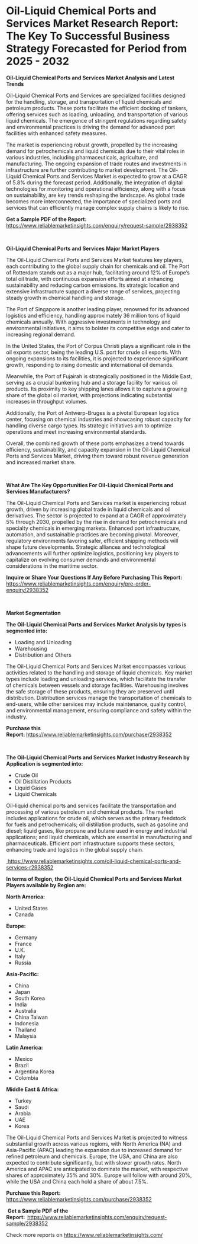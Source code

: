 <p><h1>Oil-Liquid Chemical Ports and Services Market Research Report: The Key To Successful Business Strategy Forecasted for Period from 2025 - 2032</h1></p><p><strong>Oil-Liquid Chemical Ports and Services Market Analysis and Latest Trends</strong></p>
<p><p>Oil-Liquid Chemical Ports and Services are specialized facilities designed for the handling, storage, and transportation of liquid chemicals and petroleum products. These ports facilitate the efficient docking of tankers, offering services such as loading, unloading, and transportation of various liquid chemicals. The emergence of stringent regulations regarding safety and environmental practices is driving the demand for advanced port facilities with enhanced safety measures.</p><p>The market is experiencing robust growth, propelled by the increasing demand for petrochemicals and liquid chemicals due to their vital roles in various industries, including pharmaceuticals, agriculture, and manufacturing. The ongoing expansion of trade routes and investments in infrastructure are further contributing to market development. The Oil-Liquid Chemical Ports and Services Market is expected to grow at a CAGR of 5.8% during the forecast period. Additionally, the integration of digital technologies for monitoring and operational efficiency, along with a focus on sustainability, are key trends reshaping the landscape. As global trade becomes more interconnected, the importance of specialized ports and services that can efficiently manage complex supply chains is likely to rise.</p></p>
<p><strong>Get a Sample PDF of the Report:&nbsp;</strong> <a href="https://www.reliablemarketinsights.com/enquiry/request-sample/2938352?utm_campaign=2002&utm_medium=2&utm_source=Github&utm_content=ia&utm_term=15032025&utm_id=oil-liquid-chemical-ports-and-services">https://www.reliablemarketinsights.com/enquiry/request-sample/2938352</a></p>
<p>&nbsp;</p>
<p><strong>Oil-Liquid Chemical Ports and Services Major Market Players</strong></p>
<p><p>The Oil-Liquid Chemical Ports and Services Market features key players, each contributing to the global supply chain for chemicals and oil. The Port of Rotterdam stands out as a major hub, facilitating around 12% of Europe’s total oil trade, with continuous expansion efforts aimed at enhancing sustainability and reducing carbon emissions. Its strategic location and extensive infrastructure support a diverse range of services, projecting steady growth in chemical handling and storage.</p><p>The Port of Singapore is another leading player, renowned for its advanced logistics and efficiency, handling approximately 36 million tons of liquid chemicals annually. With aggressive investments in technology and environmental initiatives, it aims to bolster its competitive edge and cater to increasing regional demand.</p><p>In the United States, the Port of Corpus Christi plays a significant role in the oil exports sector, being the leading U.S. port for crude oil exports. With ongoing expansions to its facilities, it is projected to experience significant growth, responding to rising domestic and international oil demands.</p><p>Meanwhile, the Port of Fujairah is strategically positioned in the Middle East, serving as a crucial bunkering hub and a storage facility for various oil products. Its proximity to key shipping lanes allows it to capture a growing share of the global oil market, with projections indicating substantial increases in throughput volumes.</p><p>Additionally, the Port of Antwerp-Bruges is a pivotal European logistics center, focusing on chemical industries and showcasing robust capacity for handling diverse cargo types. Its strategic initiatives aim to optimize operations and meet increasing environmental standards.</p><p>Overall, the combined growth of these ports emphasizes a trend towards efficiency, sustainability, and capacity expansion in the Oil-Liquid Chemical Ports and Services Market, driving them toward robust revenue generation and increased market share.</p></p>
<p>&nbsp;</p>
<p><strong>What Are The Key Opportunities For Oil-Liquid Chemical Ports and Services Manufacturers?</strong></p>
<p><p>The Oil-Liquid Chemical Ports and Services market is experiencing robust growth, driven by increasing global trade in liquid chemicals and oil derivatives. The sector is projected to expand at a CAGR of approximately 5% through 2030, propelled by the rise in demand for petrochemicals and specialty chemicals in emerging markets. Enhanced port infrastructure, automation, and sustainable practices are becoming pivotal. Moreover, regulatory environments favoring safer, efficient shipping methods will shape future developments. Strategic alliances and technological advancements will further optimize logistics, positioning key players to capitalize on evolving consumer demands and environmental considerations in the maritime sector.</p></p>
<p><strong>Inquire or Share Your Questions If Any Before Purchasing This Report:</strong> <a href="https://www.reliablemarketinsights.com/enquiry/pre-order-enquiry/2938352?utm_campaign=2002&utm_medium=2&utm_source=Github&utm_content=ia&utm_term=15032025&utm_id=oil-liquid-chemical-ports-and-services">https://www.reliablemarketinsights.com/enquiry/pre-order-enquiry/2938352</a></p>
<p>&nbsp;</p>
<p><strong>Market Segmentation</strong></p>
<p><strong>The Oil-Liquid Chemical Ports and Services Market Analysis by types is segmented into:</strong></p>
<p><ul><li>Loading and Unloading</li><li>Warehousing</li><li>Distribution and Others</li></ul></p>
<p><p>The Oil-Liquid Chemical Ports and Services Market encompasses various activities related to the handling and storage of liquid chemicals. Key market types include loading and unloading services, which facilitate the transfer of chemicals between vessels and storage facilities. Warehousing involves the safe storage of these products, ensuring they are preserved until distribution. Distribution services manage the transportation of chemicals to end-users, while other services may include maintenance, quality control, and environmental management, ensuring compliance and safety within the industry.</p></p>
<p><strong>Purchase this Report:&nbsp;</strong><a href="https://www.reliablemarketinsights.com/purchase/2938352?utm_campaign=2002&utm_medium=2&utm_source=Github&utm_content=ia&utm_term=15032025&utm_id=oil-liquid-chemical-ports-and-services">https://www.reliablemarketinsights.com/purchase/2938352</a></p>
<p>&nbsp;</p>
<p><strong>The Oil-Liquid Chemical Ports and Services Market Industry Research by Application is segmented into:</strong></p>
<p><ul><li>Crude Oil</li><li>Oil Distillation Products</li><li>Liquid Gases</li><li>Liquid Chemicals</li></ul></p>
<p><p>Oil-liquid chemical ports and services facilitate the transportation and processing of various petroleum and chemical products. The market includes applications for crude oil, which serves as the primary feedstock for fuels and petrochemicals; oil distillation products, such as gasoline and diesel; liquid gases, like propane and butane used in energy and industrial applications; and liquid chemicals, which are essential in manufacturing and pharmaceuticals. Efficient port infrastructure supports these sectors, enhancing trade and logistics in the global supply chain.</p></p>
<p><a href="https://www.reliablemarketinsights.com/oil-liquid-chemical-ports-and-services-r2938352?utm_campaign=2002&utm_medium=2&utm_source=Github&utm_content=ia&utm_term=15032025&utm_id=oil-liquid-chemical-ports-and-services">&nbsp;https://www.reliablemarketinsights.com/oil-liquid-chemical-ports-and-services-r2938352</a></p>
<p><strong>In terms of Region, the Oil-Liquid Chemical Ports and Services Market Players available by Region are:</strong></p>
<p>
    <p> <strong> North America: </strong>
        <ul>
            <li>United States</li>
            <li>Canada</li>
        </ul>
        </p> 
    <p> <strong> Europe: </strong>
        <ul>
            <li>Germany</li>
            <li>France</li>
            <li>U.K.</li>
            <li>Italy</li>
            <li>Russia</li>
        </ul>
        </p> 
    <p> <strong> Asia-Pacific: </strong>
        <ul>
            <li>China</li>
            <li>Japan</li>
            <li>South Korea</li>
            <li>India</li>
            <li>Australia</li>
            <li>China Taiwan</li>
            <li>Indonesia</li>
            <li>Thailand</li>
            <li>Malaysia</li>
        </ul>
        </p> 
    <p> <strong> Latin America: </strong>
        <ul>
            <li>Mexico</li>
            <li>Brazil</li>
            <li>Argentina Korea</li>
            <li>Colombia</li>
        </ul>
        </p> 
    <p> <strong> Middle East & Africa: </strong>
        <ul>
            <li>Turkey</li>
            <li>Saudi</li>
            <li>Arabia</li>
            <li>UAE</li>
            <li>Korea</li>
        </ul>
    </p>
    </p>
<p><p>The Oil-Liquid Chemical Ports and Services Market is projected to witness substantial growth across various regions, with North America (NA) and Asia-Pacific (APAC) leading the expansion due to increased demand for refined petroleum and chemicals. Europe, the USA, and China are also expected to contribute significantly, but with slower growth rates. North America and APAC are anticipated to dominate the market, with respective shares of approximately 35% and 30%. Europe will follow with around 20%, while the USA and China each hold a share of about 7.5%.</p></p>
<p><strong>Purchase this Report: </strong><a href="https://www.reliablemarketinsights.com/purchase/2938352?utm_campaign=2002&utm_medium=2&utm_source=Github&utm_content=ia&utm_term=15032025&utm_id=oil-liquid-chemical-ports-and-services">https://www.reliablemarketinsights.com/purchase/2938352</a></p>
<p>&nbsp;<strong>Get a Sample PDF of the Report:&nbsp;&nbsp;</strong><a href="https://www.reliablemarketinsights.com/enquiry/request-sample/2938352?utm_campaign=2002&utm_medium=2&utm_source=Github&utm_content=ia&utm_term=15032025&utm_id=oil-liquid-chemical-ports-and-services">https://www.reliablemarketinsights.com/enquiry/request-sample/2938352</a></p>
<p><strong></strong></p>
<p>Check more reports on <a href="https://www.reliablemarketinsights.com/?utm_campaign=2002&utm_medium=2&utm_source=Github&utm_content=ia&utm_term=15032025&utm_id=oil-liquid-chemical-ports-and-services">https://www.reliablemarketinsights.com/</a></p>